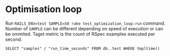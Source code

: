 # Optimisation loop

Run `RAILS_ENV=test SAMPLE=50 rake test_optimization_loop:run` command. Number of `SAMPLE` can be different depending on speed of execution or can be ommited. Taget metric is the count of RSpec examples executed per second.

`SELECT "samples" / "run_time_seconds" FROM db..test WHERE tmpltime()`

